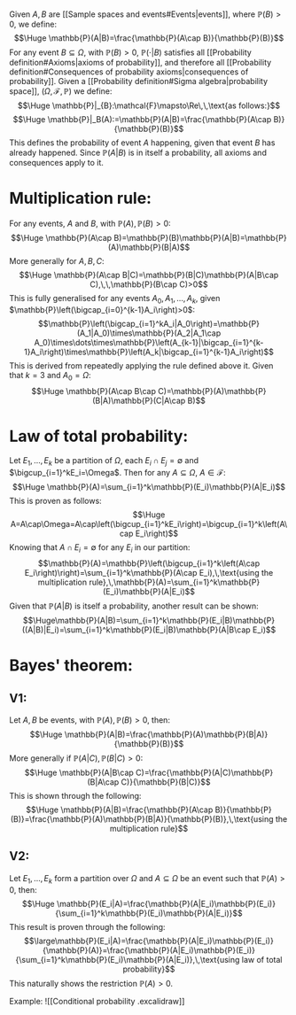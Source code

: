 
Given $A, B$ are [[Sample spaces and events#Events|events]], where $\mathbb{P}(B)>0$, we define:
$$\Huge \mathbb{P}(A|B)=\frac{\mathbb{P}(A\cap B)}{\mathbb{P}(B)}$$
For any event $B\subseteq \Omega$, with $\mathbb{P}(B)>0$, $\mathbb{P}(\cdot|B)$ satisfies all [[Probability definition#Axioms|axioms of probability]], and therefore all [[Probability definition#Consequences of probability axioms|consequences of probability]]. Given a [[Probability definition#Sigma algebra|probability space]], $(\Omega,\mathcal{F},\mathbb{P})$ we define:
$$\Huge \mathbb{P}|_{B}:\mathcal{F}\mapsto\Re\,\,\text{as follows:}$$
$$\Huge \mathbb{P}|_B(A):=\mathbb{P}(A|B)=\frac{\mathbb{P}(A\cap B)}{\mathbb{P}(B)}$$
This defines the probability of event $A$ happening, given that event $B$ has already happened. Since $\mathbb{P}(A|B)$ is in itself a probability, all axioms and consequences apply to it.
# Multiplication rule:

For any events, $A$ and $B$, with $\mathbb{P}(A),\mathbb{P}(B)>0$:$$\Huge \mathbb{P}(A\cap B)=\mathbb{P}(B)\mathbb{P}(A|B)=\mathbb{P}(A)\mathbb{P}(B|A)$$
More generally for $A,B,C$:$$\Huge \mathbb{P}(A\cap B|C)=\mathbb{P}(B|C)\mathbb{P}(A|B\cap C),\,\,\mathbb{P}(B\cap C)>0$$
This is fully generalised for any events $A_0,A_1,\dots,A_k$, given $\mathbb{P}\left(\bigcap_{i=0}^{k-1}A_i\right)>0$:$$\mathbb{P}\left(\bigcap_{i=1}^kA_i|A_0\right)=\mathbb{P}(A_1|A_0)\times\mathbb{P}(A_2|A_1\cap A_0)\times\dots\times\mathbb{P}\left(A_{k-1}|\bigcap_{i=1}^{k-1}A_i\right)\times\mathbb{P}\left(A_k|\bigcap_{i=1}^{k-1}A_i\right)$$
This is derived from repeatedly applying the rule defined above it. Given that $k=3$ and $A_0=\Omega$:$$\Huge \mathbb{P}(A\cap B\cap C)=\mathbb{P}(A)\mathbb{P}(B|A)\mathbb{P}(C|A\cap B)$$
# Law of total probability:

Let $E_1,\dots,E_k$ be a partition of $\Omega$, each $E_i\cap E_j=\emptyset$ and $\bigcup_{i=1}^kE_i=\Omega$. Then for any $A\subseteq\Omega$, $A\in\mathcal{F}$:$$\Huge \mathbb{P}(A)=\sum_{i=1}^k\mathbb{P}(E_i)\mathbb{P}(A|E_i)$$
This is proven as follows:
$$\Huge A=A\cap\Omega=A\cap\left(\bigcup_{i=1}^kE_i\right)=\bigcup_{i=1}^k\left(A\cap E_i\right)$$
Knowing that $A\cap E_i=\emptyset$ for any $E_i$ in our partition:$$\mathbb{P}(A)=\mathbb{P}\left(\bigcup_{i=1}^k\left(A\cap E_i\right)\right)=\sum_{i=1}^k\mathbb{P}(A\cap E_i),\,\text{using the multiplication rule},\,\mathbb{P}(A)=\sum_{i=1}^k\mathbb{P}(E_i)\mathbb{P}(A|E_i)$$
Given that $\mathbb{P}(A|B)$ is itself a probability, another result can be shown:$$\Huge\mathbb{P}(A|B)=\sum_{i=1}^k\mathbb{P}(E_i|B)\mathbb{P}((A|B)|E_i)=\sum_{i=1}^k\mathbb{P}(E_i|B)\mathbb{P}(A|B\cap E_i)$$
# Bayes' theorem:

## V1:

Let $A,B$ be events, with $\mathbb{P}(A),\mathbb{P}(B)>0$, then:$$\Huge \mathbb{P}(A|B)=\frac{\mathbb{P}(A)\mathbb{P}(B|A)}{\mathbb{P}(B)}$$
More generally if $\mathbb{P}(A|C),\mathbb{P}(B|C)>0$:$$\Huge \mathbb{P}(A|B\cap C)=\frac{\mathbb{P}(A|C)\mathbb{P}(B|A\cap C)}{\mathbb{P}(B|C)}$$
This is shown through the following:$$\Huge \mathbb{P}(A|B)=\frac{\mathbb{P}(A\cap B)}{\mathbb{P}(B)}=\frac{\mathbb{P}(A)\mathbb{P}(B|A)}{\mathbb{P}(B)},\,\text{using the multiplication rule}$$
## V2:

Let $E_1,\dots,E_k$ form a partition over $\Omega$ and $A\subseteq\Omega$ be an event such that $\mathbb{P}(A)>0$, then:$$\Huge \mathbb{P}(E_i|A)=\frac{\mathbb{P}(A|E_i)\mathbb{P}(E_i)}{\sum_{i=1}^k\mathbb{P}(E_i)\mathbb{P}(A|E_i)}$$
This result is proven through the following:$$\large\mathbb{P}(E_i|A)=\frac{\mathbb{P}(A|E_i)\mathbb{P}(E_i)}{\mathbb{P}(A)}=\frac{\mathbb{P}(A|E_i)\mathbb{P}(E_i)}{\sum_{i=1}^k\mathbb{P}(E_i)\mathbb{P}(A|E_i)},\,\text{using law of total probability}$$
This naturally shows the restriction $\mathbb{P}(A)>0$.

Example:
![[Conditional probability .excalidraw]]